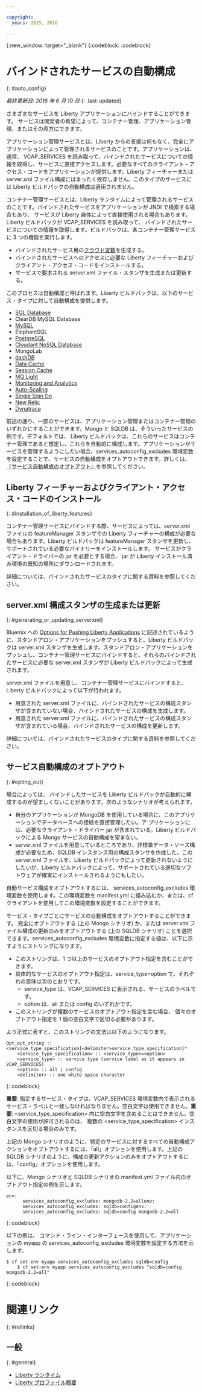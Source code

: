 ```yaml
---

copyright:
  years: 2015, 2016

---
```


{:new_window: target="_blank"}
{:codeblock: .codeblock}


# バインドされたサービスの自動構成
{: #auto_config}

*最終更新日: 2016 年 6 月 10 日*
{: .last-updated}

さまざまなサービスを Liberty アプリケーションにバインドすることができます。
サービスは開発者の希望によって、コンテナー管理、アプリケーション管理、またはその両方にできます。

アプリケーション管理サービスとは、Liberty からの支援は何もなく、完全にアプリケーションによって管理されるサービスのことです。アプリケーションは、通常、
VCAP_SERVICES を読み取って、バインドされたサービスについての情報を取得し、サービスに直接アクセスします。必要なすべてのクライアント・アクセス・コードをアプリケーションが提供します。Liberty フィーチャーまたは server.xml ファイル構成にはまったく依存しません。このタイプのサービスには Liberty ビルドパックの自動構成は適用されません。

コンテナー管理サービスとは、Liberty ランタイムによって管理されるサービスのことです。バインドされたサービスをアプリケーションが JNDI で検索する場合もあり、
サービスが Liberty 自体によって直接使用される場合もあります。Liberty ビルドパックが VCAP_SERVICES を読み取って、
バインドされたサービスについての情報を取得します。ビルドパックは、各コンテナー管理サービスに 3 つの機能を実行します。

* バインドされたサービス用の[クラウド変数](optionsForPushing.html#accessing_info_of_bound_services)を生成する。
* バインドされたサービスへのアクセスに必要な Liberty フィーチャーおよびクライアント・アクセス・コードをインストールする。
* サービスで要求される server.xml ファイル・スタンザを生成または更新する。

このプロセスは自動構成と呼ばれます。Liberty ビルドパックは、以下のサービス・タイプに対して自動構成を提供します。

* [SQL Database](../../services/SQLDB/index.html#SQLDB)
* ClearDB MySQL Database
* [MySQL](../../services/MySQL/index.html#MySQL)
* ElephantSQL
* [PostgreSQL](../../services/PostgreSQL/index.html#PostgreSQL)
* [Cloudant NoSQL Database](../../services/Cloudant/index.html#Cloudant)
* MongoLab
* [dashDB](../../services/dashDB/index.html#dashDB)
* [Data Cache](../../services/DataCache/index.html#data_cache)
* [Session Cache](../../services/SessionCache/index.html#session_cache)
* [MQ Light](../../services/MQLight/index.html#mqlight010)
* [Monitoring and Analytics](../..//services/monana/index.html#gettingstartedtemplate)
* [Auto-Scaling](../../services/Auto-Scaling/index.html#autoscaling)
* [Single Sign On](../../services/SingleSignOn/index.html#sso_gettingstarted)
* [New Relic](newRelic.html)
* [Dynatrace](dynatrace.html)

前述の通り、一部のサービスは、アプリケーション管理またはコンテナー管理のいずれかにすることができます。Mongo と SQLDB は、そういったサービスの例です。デフォルトでは、
Liberty ビルドパックは、これらのサービスはコンテナー管理であると想定し、これらを自動的に構成します。アプリケーションがサービスを管理するようにしたい場合、services_autoconfig_excludes 環境変数を設定することで、サービスの自動構成をオプトアウトできます。詳しくは、[『サービス自動構成のオプトアウト』](autoConfig.html#opting_out)を参照してください。

## Liberty フィーチャーおよびクライアント・アクセス・コードのインストール
{: #installation_of_liberty_features}

コンテナー管理サービスにバインドする際、サービスによっては、server.xml ファイルの featureManager スタンザでの Liberty フィーチャーの構成が必要な場合もあります。Liberty ビルドパックは featureManager スタンザを更新し、
サポートされている必要なバイナリーをインストールします。
サービスがクライアント・ドライバーの jar を必要とする場合、
jar が Liberty インストール済み環境の既知の場所にダウンロードされます。

詳細については、バインドされたサービスのタイプに関する資料を参照してください。

## server.xml 構成スタンザの生成または更新
{: #generating_or_updating_serverxml}

Bluemix への [Options for Pushing Liberty Applications](optionsForPushing.html#options_for_pushing) に記述されているように、スタンドアロン・アプリケーションをプッシュすると、Liberty ビルドパックは server.xml スタンザを生成します。スタンドアロン・アプリケーションをプッシュし、コンテナー管理サービスにバインドすると、それらのバインドされたサービスに必要な server.xml スタンザが Liberty ビルドパックによって生成されます。

server.xml ファイルを用意し、コンテナー管理サービスにバインドすると、Liberty ビルドパックによって以下が行われます。

* 用意された server.xml ファイルに、バインドされたサービスの構成スタンザが含まれていない場合、バインドされたサービスの構成を生成します。
* 用意された server.xml ファイルに、バインドされたサービスの構成スタンザが含まれている場合、バインドされたサービスの構成を更新します。

詳細については、バインドされたサービスのタイプに関する資料を参照してください。

## サービス自動構成のオプトアウト
{: #opting_out}

場合によっては、
バインドしたサービスを Liberty ビルドパックが自動的に構成するのが望ましくないことがあります。次のようなシナリオが考えられます。

* 自分のアプリケーションが MongoDB を使用している場合に、このアプリケーションでデータベースへの接続を直接管理したい。ア
プリケーションには、必要なクライアント・ドライバー jar が含まれている。Liberty ビルドパックによる Mongo サービスの自動構成を望まない。
* server.xml ファイルを用意しているところであり、非標準データ・ソース構成が必要なため、SQLDB インスタンス用の構成スタンザを作成した。この server.xml ファイルを、Liberty ビルドパックによって更新されないようにしたいが、Liberty ビルドパックによって、サポートされている適切なソフトウェアが確実にインストールされるようにもしたい。

自動サービス構成をオプトアウトするには、
services_autoconfig_excludes 環境変数を使用します。この環境変数を manifest.yml に組み込むか、または、cf クライアントを使用してこの環境変数を設定することができます。

サービス・タイプごとにサービスの自動構成をオプトアウトすることができます。
完全にオプトアウトする (上の Mongo シナリオ) か、または server.xml ファイル構成の更新のみをオプトアウトする (上の SQLDB シナリオ) ことを選択できます。services_autoconfig_excludes 環境変数に指定する値は、以下に示すようにストリングになります。

* このストリングは、1 つ以上のサービスのオプトアウト指定を含むことができます。
* 具体的なサービスのオプトアウト指定は、service_type=option で、それぞれの意味は次のとおりです。
  * service_type は、VCAP_SERVICES に表示される、サービスのラベルです。
  * option は、all または config のいずれかです。
* このストリングが複数のサービスのオプトアウト指定を含む場合、
個々のオプトアウト指定を 1 個の空白文字で区切る必要があります。

より正式に表すと、このストリングの文法は以下のようになります。

```
Opt_out_string :: <service_type_specification[<delimiter>service_type_specification]*
    <service_type_specification> :: <service_type>=<option>
    <service_type> :: service type (service label as it appears in VCAP_SERVICES)
    <option> :: all | config
    <delimiter> :: one white space character
```
{: codeblock}

**重要**: 指定するサービス・タイプは、VCAP_SERVICES 環境変数内で表示されるサービス・ラベルと一致しなければなりません。空白文字は使用できません。**重要**: <service_type_specification> 内に空白文字を含めることはできません。空白文字の使用が許可されるのは、
複数の <service_type_specification> インスタンスを区切る場合のみです。

上記の Mongo シナリオのように、特定のサービスに対するすべての自動構成アクションをオプトアウトするには、「all」オプションを使用します。上記の SQLDB シナリオのように、構成の更新アクションのみをオプトアウトするには、「config」オプションを使用します。

以下に、Mongo シナリオと SQLDB シナリオの manifest.yml ファイル内のオプトアウト指定の例を示します。

```
env:
      services_autoconfig_excludes: mongodb-2.2=allenv:
      services_autoconfig_excludes: sqldb=configenv:
      services_autoconfig_excludes: sqldb=config mongodb-2.2=all
```
{: codeblock}

以下の例は、
コマンド・ライン・インターフェースを使用して、アプリケーションの myapp の services_autoconfig_excludes 環境変数を設定する方法を示します。

```
$ cf set-env myapp services_autoconfig_excludes sqldb=config
    $ cf set-env myapp services_autoconfig_excludes "sqldb=config mongodb-2.2=all"
```
{: codeblock}

# 関連リンク
{: #rellinks}
## 一般
{: #general}
* [Liberty ランタイム](index.html)
* [Liberty プロファイル概要](http://www-01.ibm.com/support/knowledgecenter/SSAW57_8.5.5/com.ibm.websphere.wlp.nd.doc/ae/cwlp_about.html)
